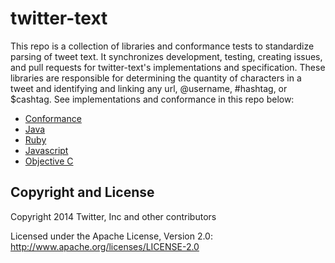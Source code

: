 

twitter-text
============

This repo is a collection of libraries and conformance tests to standardize parsing of tweet text. It synchronizes development, testing, creating issues, and pull requests for twitter-text's implementations and specification. These libraries are responsible for determining the quantity of characters in a tweet and identifying and linking any url, @username, #hashtag, or $cashtag. See implementations and conformance in this repo below:

* [Conformance](conformance)
* [Java](java)
* [Ruby](rb)
* [Javascript](js)
* [Objective C](objc)


## Copyright and License

Copyright 2014 Twitter, Inc and other contributors

Licensed under the Apache License, Version 2.0: http://www.apache.org/licenses/LICENSE-2.0
